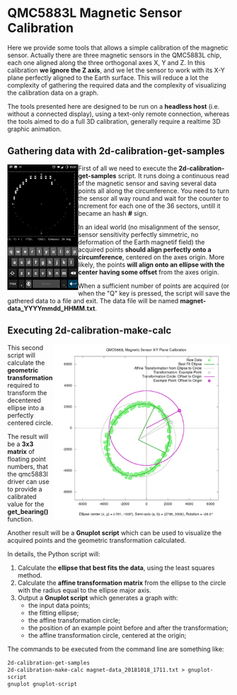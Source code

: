 # QMC5883L Magnetic Sensor Calibration

Here we provide some tools that allows a simple calibration of 
the magnetic sensor. Actually there are three magnetic sensors 
in the QMC5883L chip, each one aligned along the three 
orthogonal axes X, Y and Z. In this calibration **we ignore the 
Z axis**, and we let the sensor to work with its X-Y plane 
perfectly aligned to the Earth surface. This will reduce a lot 
the complexity of gathering the required data and the complexity 
of visualizing the calibration data on a graph.

The tools presented here are designed to be run on a **headless 
host** (i.e. without a connected display), using a text-only 
remote connection, whereas the tools aimed to do a full 3D 
calibration, generally require a realtime 3D graphic animation.

## Gathering data with 2d-calibration-get-samples

<img align="left" width="160" src="img/fig1_mobile-screenshot.png">

First of all we need to execute the 
**2d-calibration-get-samples** script. It runs doing a 
continuous read of the magnetic sensor and saving several data 
points all along the circumference. You need to turn the sensor 
all way round and wait for the counter to increment for each one 
of the 36 sectors, untill it became an hash **#** sign.

In an ideal world (no misalignment of the sensor, sensor 
sensitivity perfectly simmetric, no deformation of the Earth 
magnetif field) the acquired points **should align perfectly 
onto a circumference**, centered on the axes origin. More 
likely, the points **will align onto an ellipse with the center 
having some offset** from the axes origin.

When a sufficient number of points are acquired (or when the "Q" 
key is pressed, the script will save the gathered data to a file 
and exit. The data file will be named
**magnet-data\_YYYYmmdd\_HHMM.txt**.

## Executing 2d-calibration-make-calc

<img align="right" width="400" src="img/fig2_calibration-graph.png">

This second script will calculate the **geometric 
transformation** required to transform the decentered ellipse 
into a perfectly centered circle.

The result will be a **3x3 matrix** of floating point numbers, 
that the qmc5883l driver can use to provide a calibrated value 
for the **get\_bearing()** function.

Another result will be a **Gnuplot script** which can be used to 
visualize the acquired points and the geometric transformation 
calculated.

In details, the Python script will:

1. Calculate the **ellipse that best fits the data**, using the 
least squares method.
2. Calculate the **affine transformation matrix** from the 
ellipse to the circle with the radius equal to the ellipse major 
axis.
3. Output a **Gnuplot script** which generates a graph with:
   * the input data points;
   * the fitting ellipse;
   * the affine transformation circle;
   * the position of an example point before and after the transformation;
   * the affine transformation circle, centered at the origin;

The commands to be executed from the command line are something 
like:

```
2d-calibration-get-samples
2d-calibration-make-calc magnet-data_20181018_1711.txt > gnuplot-script
gnuplot gnuplot-script
```
